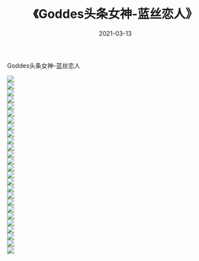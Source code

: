 ﻿---
layout: post
title:  《Goddes头条女神-蓝丝恋人》
date:   2021-03-13
img: http://img.660000.xyz/Sharelink/网络美图/2021/Goddes头条女神-蓝丝恋人/000.jpg
categories: [美女, 清纯, 唯美]
---

Goddes头条女神-蓝丝恋人

  ![](http://img.660000.xyz/Sharelink/网络美图/2021/Goddes头条女神-蓝丝恋人/001.jpg) <br> ![](http://img.660000.xyz/Sharelink/网络美图/2021/Goddes头条女神-蓝丝恋人/002.jpg) <br> ![](http://img.660000.xyz/Sharelink/网络美图/2021/Goddes头条女神-蓝丝恋人/003.jpg) <br> ![](http://img.660000.xyz/Sharelink/网络美图/2021/Goddes头条女神-蓝丝恋人/004.jpg) <br> ![](http://img.660000.xyz/Sharelink/网络美图/2021/Goddes头条女神-蓝丝恋人/005.jpg) <br> ![](http://img.660000.xyz/Sharelink/网络美图/2021/Goddes头条女神-蓝丝恋人/006.jpg) <br> ![](http://img.660000.xyz/Sharelink/网络美图/2021/Goddes头条女神-蓝丝恋人/007.jpg) <br> ![](http://img.660000.xyz/Sharelink/网络美图/2021/Goddes头条女神-蓝丝恋人/008.jpg) <br> ![](http://img.660000.xyz/Sharelink/网络美图/2021/Goddes头条女神-蓝丝恋人/009.jpg) <br> ![](http://img.660000.xyz/Sharelink/网络美图/2021/Goddes头条女神-蓝丝恋人/010.jpg) <br> ![](http://img.660000.xyz/Sharelink/网络美图/2021/Goddes头条女神-蓝丝恋人/011.jpg) <br> ![](http://img.660000.xyz/Sharelink/网络美图/2021/Goddes头条女神-蓝丝恋人/012.jpg) <br> ![](http://img.660000.xyz/Sharelink/网络美图/2021/Goddes头条女神-蓝丝恋人/013.jpg) <br> ![](http://img.660000.xyz/Sharelink/网络美图/2021/Goddes头条女神-蓝丝恋人/014.jpg) <br> ![](http://img.660000.xyz/Sharelink/网络美图/2021/Goddes头条女神-蓝丝恋人/015.jpg) <br> ![](http://img.660000.xyz/Sharelink/网络美图/2021/Goddes头条女神-蓝丝恋人/016.jpg) <br> ![](http://img.660000.xyz/Sharelink/网络美图/2021/Goddes头条女神-蓝丝恋人/017.jpg) <br> ![](http://img.660000.xyz/Sharelink/网络美图/2021/Goddes头条女神-蓝丝恋人/018.jpg) <br> ![](http://img.660000.xyz/Sharelink/网络美图/2021/Goddes头条女神-蓝丝恋人/019.jpg) <br> ![](http://img.660000.xyz/Sharelink/网络美图/2021/Goddes头条女神-蓝丝恋人/020.jpg) <br> ![](http://img.660000.xyz/Sharelink/网络美图/2021/Goddes头条女神-蓝丝恋人/021.jpg) <br> ![](http://img.660000.xyz/Sharelink/网络美图/2021/Goddes头条女神-蓝丝恋人/022.jpg) <br> ![](http://img.660000.xyz/Sharelink/网络美图/2021/Goddes头条女神-蓝丝恋人/023.jpg) <br> ![](http://img.660000.xyz/Sharelink/网络美图/2021/Goddes头条女神-蓝丝恋人/024.jpg) <br> ![](http://img.660000.xyz/Sharelink/网络美图/2021/Goddes头条女神-蓝丝恋人/025.jpg) <br> ![](http://img.660000.xyz/Sharelink/网络美图/2021/Goddes头条女神-蓝丝恋人/026.jpg) <br>
